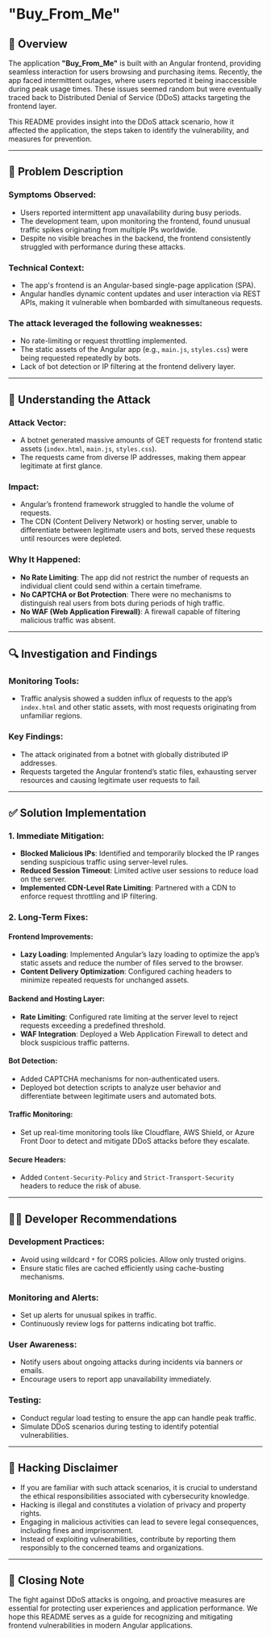# "Buy_From_Me"

## 📖 Overview
The application **"Buy_From_Me"** is built with an Angular frontend, providing seamless interaction for users browsing and purchasing items. Recently, the app faced intermittent outages, where users reported it being inaccessible during peak usage times. These issues seemed random but were eventually traced back to Distributed Denial of Service (DDoS) attacks targeting the frontend layer.

This README provides insight into the DDoS attack scenario, how it affected the application, the steps taken to identify the vulnerability, and measures for prevention.

---

## 🚨 Problem Description

### Symptoms Observed:
- Users reported intermittent app unavailability during busy periods.
- The development team, upon monitoring the frontend, found unusual traffic spikes originating from multiple IPs worldwide.
- Despite no visible breaches in the backend, the frontend consistently struggled with performance during these attacks.

### Technical Context:
- The app's frontend is an Angular-based single-page application (SPA).
- Angular handles dynamic content updates and user interaction via REST APIs, making it vulnerable when bombarded with simultaneous requests.

### The attack leveraged the following weaknesses:
- No rate-limiting or request throttling implemented.
- The static assets of the Angular app (e.g., `main.js`, `styles.css`) were being requested repeatedly by bots.
- Lack of bot detection or IP filtering at the frontend delivery layer.

---

## 🎯 Understanding the Attack

### Attack Vector:
- A botnet generated massive amounts of GET requests for frontend static assets (`index.html`, `main.js`, `styles.css`).
- The requests came from diverse IP addresses, making them appear legitimate at first glance.

### Impact:
- Angular’s frontend framework struggled to handle the volume of requests.
- The CDN (Content Delivery Network) or hosting server, unable to differentiate between legitimate users and bots, served these requests until resources were depleted.

### Why It Happened:
- **No Rate Limiting**: The app did not restrict the number of requests an individual client could send within a certain timeframe.
- **No CAPTCHA or Bot Protection**: There were no mechanisms to distinguish real users from bots during periods of high traffic.
- **No WAF (Web Application Firewall)**: A firewall capable of filtering malicious traffic was absent.

---

## 🔍 Investigation and Findings

### Monitoring Tools:
- Traffic analysis showed a sudden influx of requests to the app’s `index.html` and other static assets, with most requests originating from unfamiliar regions.

### Key Findings:
- The attack originated from a botnet with globally distributed IP addresses.
- Requests targeted the Angular frontend’s static files, exhausting server resources and causing legitimate user requests to fail.

---

## ✅ Solution Implementation

### 1. Immediate Mitigation:
- **Blocked Malicious IPs**: Identified and temporarily blocked the IP ranges sending suspicious traffic using server-level rules.
- **Reduced Session Timeout**: Limited active user sessions to reduce load on the server.
- **Implemented CDN-Level Rate Limiting**: Partnered with a CDN to enforce request throttling and IP filtering.

### 2. Long-Term Fixes:

#### Frontend Improvements:
- **Lazy Loading**: Implemented Angular’s lazy loading to optimize the app’s static assets and reduce the number of files served to the browser.
- **Content Delivery Optimization**: Configured caching headers to minimize repeated requests for unchanged assets.

#### Backend and Hosting Layer:
- **Rate Limiting**: Configured rate limiting at the server level to reject requests exceeding a predefined threshold.
- **WAF Integration**: Deployed a Web Application Firewall to detect and block suspicious traffic patterns.

#### Bot Detection:
- Added CAPTCHA mechanisms for non-authenticated users.
- Deployed bot detection scripts to analyze user behavior and differentiate between legitimate users and automated bots.

#### Traffic Monitoring:
- Set up real-time monitoring tools like Cloudflare, AWS Shield, or Azure Front Door to detect and mitigate DDoS attacks before they escalate.

#### Secure Headers:
- Added `Content-Security-Policy` and `Strict-Transport-Security` headers to reduce the risk of abuse.

---

## 👩‍💻 Developer Recommendations

### Development Practices:
- Avoid using wildcard `*` for CORS policies. Allow only trusted origins.
- Ensure static files are cached efficiently using cache-busting mechanisms.

### Monitoring and Alerts:
- Set up alerts for unusual spikes in traffic.
- Continuously review logs for patterns indicating bot traffic.

### User Awareness:
- Notify users about ongoing attacks during incidents via banners or emails.
- Encourage users to report app unavailability immediately.

### Testing:
- Conduct regular load testing to ensure the app can handle peak traffic.
- Simulate DDoS scenarios during testing to identify potential vulnerabilities.

---

## 🚨 Hacking Disclaimer
- If you are familiar with such attack scenarios, it is crucial to understand the ethical responsibilities associated with cybersecurity knowledge.
- Hacking is illegal and constitutes a violation of privacy and property rights.
- Engaging in malicious activities can lead to severe legal consequences, including fines and imprisonment.
- Instead of exploiting vulnerabilities, contribute by reporting them responsibly to the concerned teams and organizations.

---

## 🌟 Closing Note
The fight against DDoS attacks is ongoing, and proactive measures are essential for protecting user experiences and application performance. We hope this README serves as a guide for recognizing and mitigating frontend vulnerabilities in modern Angular applications.
